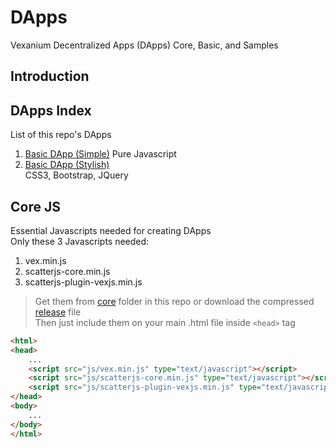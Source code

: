 # DApps
Vexanium Decentralized Apps (DApps) Core, Basic, and Samples

## Introduction

## DApps Index
List of this repo's DApps  
1. [Basic DApp (Simple)](basic-simple)
   Pure Javascript
2. [Basic DApp (Stylish)](basic-stylish)  
   CSS3, Bootstrap, JQuery 


## Core JS
Essential Javascripts needed for creating DApps  
Only these 3 Javascripts needed:  
1. vex.min.js
2. scatterjs-core.min.js
3. scatterjs-plugin-vexjs.min.js
> Get them from [core](core) folder in this repo or
download the compressed [release](https://github.com/vexanium/DApps/releases) file  
Then just include them on your main .html file inside ```<head>``` tag
```html
<html>
<head>
	...
	<script src="js/vex.min.js" type="text/javascript"></script>
	<script src="js/scatterjs-core.min.js" type="text/javascript"></script>
	<script src="js/scatterjs-plugin-vexjs.min.js" type="text/javascript"></script>
</head>
<body>
	...
</body>
</html>
```